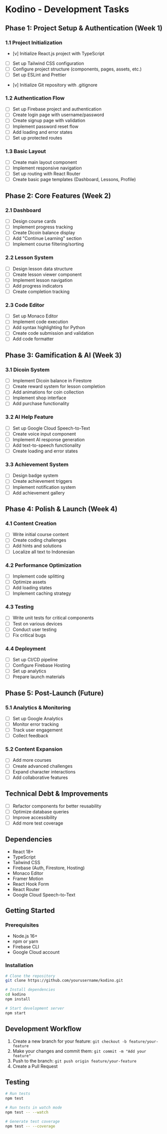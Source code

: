 # Kodino - Development Tasks

## Phase 1: Project Setup & Authentication (Week 1)

### 1.1 Project Initialization
- [v] Initialize React.js project with TypeScript
- [ ] Set up Tailwind CSS configuration
- [ ] Configure project structure (components, pages, assets, etc.)
- [ ] Set up ESLint and Prettier
- [v] Initialize Git repository with .gitignore

### 1.2 Authentication Flow
- [ ] Set up Firebase project and authentication
- [ ] Create login page with username/password
- [ ] Create signup page with validation
- [ ] Implement password reset flow
- [ ] Add loading and error states
- [ ] Set up protected routes

### 1.3 Basic Layout
- [ ] Create main layout component
- [ ] Implement responsive navigation
- [ ] Set up routing with React Router
- [ ] Create basic page templates (Dashboard, Lessons, Profile)

## Phase 2: Core Features (Week 2)

### 2.1 Dashboard
- [ ] Design course cards
- [ ] Implement progress tracking
- [ ] Create Dicoin balance display
- [ ] Add "Continue Learning" section
- [ ] Implement course filtering/sorting

### 2.2 Lesson System
- [ ] Design lesson data structure
- [ ] Create lesson viewer component
- [ ] Implement lesson navigation
- [ ] Add progress indicators
- [ ] Create completion tracking

### 2.3 Code Editor
- [ ] Set up Monaco Editor
- [ ] Implement code execution
- [ ] Add syntax highlighting for Python
- [ ] Create code submission and validation
- [ ] Add code formatter

## Phase 3: Gamification & AI (Week 3)

### 3.1 Dicoin System
- [ ] Implement Dicoin balance in Firestore
- [ ] Create reward system for lesson completion
- [ ] Add animations for coin collection
- [ ] Implement shop interface
- [ ] Add purchase functionality

### 3.2 AI Help Feature
- [ ] Set up Google Cloud Speech-to-Text
- [ ] Create voice input component
- [ ] Implement AI response generation
- [ ] Add text-to-speech functionality
- [ ] Create loading and error states

### 3.3 Achievement System
- [ ] Design badge system
- [ ] Create achievement triggers
- [ ] Implement notification system
- [ ] Add achievement gallery

## Phase 4: Polish & Launch (Week 4)

### 4.1 Content Creation
- [ ] Write initial course content
- [ ] Create coding challenges
- [ ] Add hints and solutions
- [ ] Localize all text to Indonesian

### 4.2 Performance Optimization
- [ ] Implement code splitting
- [ ] Optimize assets
- [ ] Add loading states
- [ ] Implement caching strategy

### 4.3 Testing
- [ ] Write unit tests for critical components
- [ ] Test on various devices
- [ ] Conduct user testing
- [ ] Fix critical bugs

### 4.4 Deployment
- [ ] Set up CI/CD pipeline
- [ ] Configure Firebase Hosting
- [ ] Set up analytics
- [ ] Prepare launch materials

## Phase 5: Post-Launch (Future)

### 5.1 Analytics & Monitoring
- [ ] Set up Google Analytics
- [ ] Monitor error tracking
- [ ] Track user engagement
- [ ] Collect feedback

### 5.2 Content Expansion
- [ ] Add more courses
- [ ] Create advanced challenges
- [ ] Expand character interactions
- [ ] Add collaborative features

## Technical Debt & Improvements
- [ ] Refactor components for better reusability
- [ ] Optimize database queries
- [ ] Improve accessibility
- [ ] Add more test coverage

## Dependencies
- React 18+
- TypeScript
- Tailwind CSS
- Firebase (Auth, Firestore, Hosting)
- Monaco Editor
- Framer Motion
- React Hook Form
- React Router
- Google Cloud Speech-to-Text

## Getting Started

### Prerequisites
- Node.js 16+
- npm or yarn
- Firebase CLI
- Google Cloud account

### Installation
```bash
# Clone the repository
git clone https://github.com/yourusername/kodino.git

# Install dependencies
cd kodino
npm install

# Start development server
npm start
```

## Development Workflow
1. Create a new branch for your feature: `git checkout -b feature/your-feature`
2. Make your changes and commit them: `git commit -m "Add your feature"`
3. Push to the branch: `git push origin feature/your-feature`
4. Create a Pull Request

## Testing
```bash
# Run tests
npm test

# Run tests in watch mode
npm test -- --watch

# Generate test coverage
npm test -- --coverage
```
